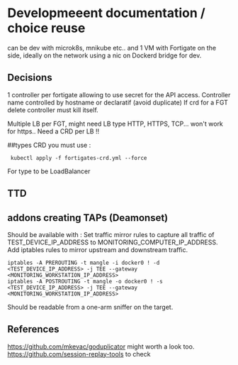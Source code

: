# Developmeeent documentation / choice reuse

can be dev with microk8s, mnikube etc.. and 1 VM with Fortigate on the side, ideally on the network using a nic on Dockerd bridge for dev.
## Decisions

1 controller per fortigate allowing to use secret for the API access.
Controller name controlled by hostname or declaratif (avoid duplicate)
If crd for a FGT delete controller must kill itself.

Multiple LB per FGT, might need LB type HTTP, HTTPS, TCP... won't work for https.. 
Need a CRD per LB !!

##types CRD
you must use :
```shell script
 kubectl apply -f fortigates-crd.yml --force
```
For type to be LoadBalancer

## TTD

## addons creating TAPs (Deamonset)
Should be available with :
Set traffic mirror rules to capture all traffic of TEST_DEVICE_IP_ADDRESS to MONITORING_COMPUTER_IP_ADDRESS. Add iptables rules to mirror upstream and downstream traffic.
```shell script
iptables -A PREROUTING -t mangle -i docker0 ! -d <TEST_DEVICE_IP_ADDRESS> -j TEE --gateway <MONITORING_WORKSTATION_IP_ADDRESS>
iptables -A POSTROUTING -t mangle -o docker0 ! -s <TEST_DEVICE_IP_ADDRESS> -j TEE --gateway <MONITORING_WORKSTATION_IP_ADDRESS>
```

Should be readable from a one-arm sniffer on the target.

## References
https://github.com/mkevac/goduplicator might worth a look too.
https://github.com/session-replay-tools to check
